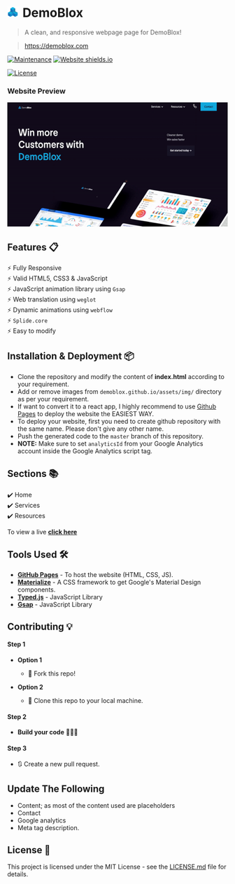 # <img src="assets/media/brand-logo/icon.png" width ="28"> DemoBlox 

> A clean, and responsive webpage page for DemoBlox!

> https://demoblox.com

<!-- ![GitHub stars](https://img.shields.io/github/stars/varadbhogayata/varadbhogayata.github.io) 
![GitHub forks](https://img.shields.io/github/forks/varadbhogayata/varadbhogayata.github.io) -->
[![Maintenance](https://img.shields.io/badge/maintained-yes-green.svg)](https://github.com/varadbhogayata/varadbhogayata.github.io/commits/master)
[![Website shields.io](https://img.shields.io/badge/website-up-yellow)](http://demoblox.github.io/)

[![License](http://img.shields.io/:license-mit-blue.svg?style=flat-square)](http://badges.mit-license.org)

### Website Preview
<p align="center"> 
  <kbd>
    <a href="https://demoblox.github.io/website/" target="_blank"><img src="assets/examples/preview.gif">
  </a>
  </kbd>
</p>


## Features 📋
⚡️ Fully Responsive\
⚡️ Valid HTML5, CSS3 & JavaScript\
⚡️ JavaScript animation library using `Gsap`\
⚡️ Web translation using `weglot`\
⚡️ Dynamic animations using `webflow`\
⚡️ `Splide.core`\
⚡️ Easy to modify

## Installation & Deployment 📦
- Clone the repository and modify the content of <b>index.html</b> according to your requirement.
- Add or remove images from `demoblox.github.io/assets/img/` directory as per your requirement.
- If want to convert it to a react app, I highly recommend to use [Github Pages](https://create-react-app.dev/docs/deployment/#github-pages) to deploy the website the EASIEST WAY.
- To deploy your website, first you need to create github repository with the same name. Please don't give any other name.
- Push the generated code to the `master` branch of this repository.
- <b>NOTE:</b> Make sure to set `analyticsId` from your Google Analytics account inside the Google Analytics script tag.

## Sections 📚
✔️ Home\
✔️ Services\
✔️ Resources


To view a live **[click here](https://demoblox.github.io/)**

## Tools Used 🛠️
* [<b>GitHub Pages</b>](https://create-react-app.dev/docs/deployment/#github-pages) - To host the website (HTML, CSS, JS).
* [<b>Materialize</b>](https://materializecss.com/) - A CSS framework to get Google's Material Design components.
* [<b>Typed.js</b>](https://mattboldt.com/demos/typed-js/) - JavaScript Library
* [<b>Gsap</b>](https://greensock.com/) - JavaScript Library

## Contributing 💡
#### Step 1

- **Option 1**
    - 🍴 Fork this repo!

- **Option 2**
    - 👯 Clone this repo to your local machine.


#### Step 2

- **Build your code** 🔨🔨🔨

#### Step 3

- 🔃 Create a new pull request.

## Update The Following
* Content; as most of the content used are placeholders
* Contact
* Google analytics
* Meta tag description.

## License 📄
This project is licensed under the MIT License - see the [LICENSE.md](./LICENSE) file for details.
